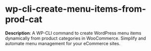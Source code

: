 # wp-cli-create-menu-items-from-prod-cat
**Description**:   A WP-CLI command to create WordPress menu items dynamically from product categories in WooCommerce. Simplify and automate menu management for your eCommerce sites.
